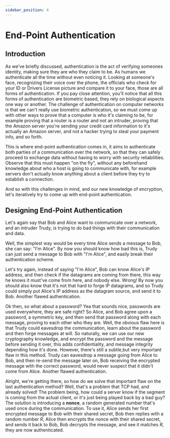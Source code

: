 ```yaml
---
sidebar_position: 4
---
```


# End-Point Authentication

## Introduction

As we've briefly discussed, authentication is the act of verifying someones identity, making sure they are who they claim to be. As humans we authenticate all the time without even noticing it. Looking at someone's face, recognizing their voice over the phone, the officials who check for your ID or Drivers License picture and compare it to your face, those are all forms of authentication. If you pay close attention, you'll notice that all this forms of authentication are biometric based, they rely on biological aspects one way or another. The challenge of authentication on computer networks is that we can't really use biometric authentication, so we must come up with other ways to prove that a computer is who it's claiming to be, for example proving that a router is a router and not an intruder, proving that the Amazon server you're sending your credit card information to it's actually an Amazon server, and not a hacker trying to steal your payment info, and so forth.

This is where end-point authentication comes in, it aims to authenticate both parties of a communication over the network, so that they can safely proceed to exchange data without having to worry with security reliabilities. Observe that this must happen "on the fly", without any beforehand knowledge about who a host is going to communicate with, for example servers don't actually know anything about a client before they try to establish a connection.

And so with this challenges in mind, and our new knowledge of encryption, let's iteratively try to come up with end-point authentication.

## Designing End-Point Authentication

Let's again say that Bob and Alice want to communicate over a network, and an intruder Trudy, is trying to do bad things with their communication and data.

Well, the simplest way would be every time Alice sends a message to Bob, she can say: "I'm Alice". By now you should know how bad this is, Trudy can just send a message to Bob with "I'm Alice", and easily break their authentication scheme.

Let's try again, instead of saying "I'm Alice", Bob can know Alice's IP address, and then check if the datagrams are coming from there, this way he knows it must've come from here, and nobody else. Wrong! By now you should also know that it's not that hard to forge IP datagrams, and so Trudy could simply put Alice's IP address as the datagram source, and send it to Bob. Another flawed authentication.

Ok then, so what about a password? Yea that sounds nice, passwords are used everywhere, they are safe right? So Alice, and Bob agree upon a password, a symmetric key, and then send that password along with each message, proving to each other who they are. Well, the obvious flaw here is that Trudy could eavesdrop the communication, learn about the password and then forge messages at will. So naturally, we can use our new cryptography knowledge, and encrypt the password and the message before sending it over, this adds confidentiality, and message integrity depending how it's done. However, there's still a subtle,but very important flaw in this method. Trudy can eavesdrop a message going from Alice to Bob, and then re-send the message later on, Bob receiving the encrypted message with the correct password, would never suspect that it didn't come from Alice. Another flawed authentication.

Alright, we're getting there, so how do we solve that important flaw on the last authentication method? Well, that's a problem that TCP had, and already solved! The problem being, how could a server know if the segment is coming from the actual client, or it's just being played back by a bad guy? The solution is introducing a **nonce**, a random generated number that's used once during the communication. To use it, Alice sends her first encrypted message to Bob with their shared secret, Bob then replies with a random number _R_, Alice then encrypts the nonce with their shared secret, and sends it back to Bob, Bob decrypts the message, and see it matches _R_, they are now authenticated.

